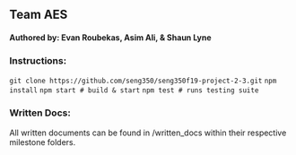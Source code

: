 ## Team AES
#### Authored by: Evan Roubekas, Asim Ali, & Shaun Lyne

### Instructions:
`git clone https://github.com/seng350/seng350f19-project-2-3.git`
`npm install`
`npm start # build & start`
`npm test # runs testing suite`

### Written Docs:
All written documents can be found in /written_docs within their respective milestone folders.
